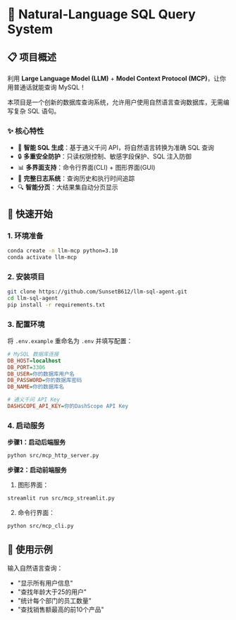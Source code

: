 # 🦉 Natural-Language SQL Query System




## 📋 项目概述

利用 **Large Language Model (LLM)** + **Model Context Protocol (MCP)**，让你用普通话就能查询 MySQL！

本项目是一个创新的数据库查询系统，允许用户使用自然语言查询数据库，无需编写复杂 SQL 语句。

### ✨ 核心特性

- 🤖 **智能 SQL 生成**：基于通义千问 API，将自然语言转换为准确 SQL 查询  
- 🔒 **多重安全防护**：只读权限控制、敏感字段保护、SQL 注入防御  
- 📊 **多界面支持**：命令行界面(CLI) + 图形界面(GUI)  
- 📝 **完整日志系统**：查询历史和执行时间追踪  
- 🔍 **智能分页**：大结果集自动分页显示  

## 🚀 快速开始

### 1. 环境准备
```bash
conda create -n llm-mcp python=3.10
conda activate llm-mcp
```

### 2. 安装项目
```bash
git clone https://github.com/SunsetB612/llm-sql-agent.git
cd llm-sql-agent
pip install -r requirements.txt
```

### 3. 配置环境
将 `.env.example` 重命名为 `.env` 并填写配置：
```ini
# MySQL 数据库连接
DB_HOST=localhost
DB_PORT=3306
DB_USER=你的数据库用户名
DB_PASSWORD=你的数据库密码
DB_NAME=你的数据库名

# 通义千问 API Key
DASHSCOPE_API_KEY=你的DashScope API Key
```

### 4. 启动服务

**步骤1：启动后端服务**
```bash
python src/mcp_http_server.py
```

**步骤2：启动前端服务**

1. 图形界面：
```bash
streamlit run src/mcp_streamlit.py
```

2. 命令行界面：
```bash
python src/mcp_cli.py
```

## 🎯 使用示例

输入自然语言查询：
- "显示所有用户信息"
- "查找年龄大于25的用户"  
- "统计每个部门的员工数量"
- "查找销售额最高的前10个产品"
